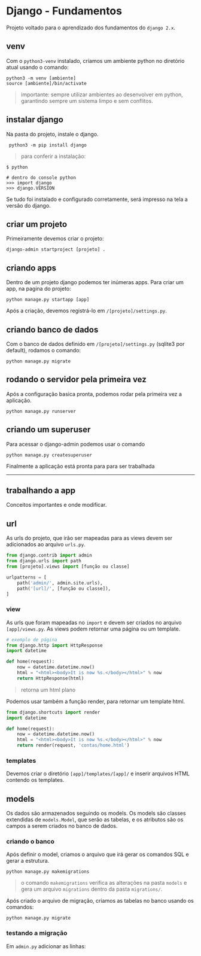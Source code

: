 # Django - Fundamentos

Projeto voltado para o aprendizado dos fundamentos do `django 2.x`.

## venv

Com o `python3-venv` instalado, criamos um ambiente python no diretório atual usando o comando:
```shell script
python3 -m venv [ambiente]
source [ambiente]/bin/activate
```


> importante: sempre utilizar ambientes ao desenvolver em python, garantindo sempre um sistema limpo e sem conflitos. 

## instalar django

Na pasta do projeto, instale o django.

```shell script
 python3 -m pip install django
```

> para conferir a instalação: 
 ```shell script
$ python

# dentro do console python
>>> import django
>>> django.VERSION
```

Se tudo foi instalado e configurado corretamente, será impresso na tela a versão do django.

## criar um projeto

Primeiramente devemos criar o projeto:

```shell script
django-admin startproject [projeto] .
```

## criando apps

Dentro de um projeto django podemos ter inúmeras apps. Para criar um app, na pagina do projeto:

```shell script
python manage.py startapp [app]
```

Após a criação, devemos registrá-lo em `/[projeto]/settings.py`.

## criando banco de dados

Com o banco de dados definido em `/[projeto]/settings.py` (sqlite3 por default), rodamos o comando:

```shell script
python manage.py migrate  
```

## rodando o servidor pela primeira vez

Após a configuração basica pronta, podemos rodar pela primeira vez a aplicação.

```shell script
python manage.py runserver
```

## criando um superuser

Para acessar o django-admin podemos usar o comando

```shell script
python manage.py createsuperuser
```


Finalmente a aplicação está pronta para para ser trabalhada

---

## trabalhando a app

Conceitos importantes e onde modificar.

## url

As urls do projeto, que irão ser mapeadas para as views devem ser adicionados ao arquivo `urls.py`. 

```python
from django.contrib import admin
from django.urls import path
from [projeto].views import [função ou classe]

urlpatterns = [
    path('admin/', admin.site.urls),
    path('[url]/', [função ou classe]),
]
```

### view

As urls que foram mapeadas no `import` e devem ser criados no arquivo `[app]/views.py`. As views podem retornar uma página ou um template. 

```python
# exemplo de página
from django.http import HttpResponse
import datetime

def home(request):
    now = datetime.datetime.now()
    html = "<html><body>It is now %s.</body></html>" % now
    return HttpResponse(html)
```

> retorna um html plano

Podemos usar também a função render, para retornar um template html.

```python
from django.shortcuts import render
import datetime

def home(request):
    now = datetime.datetime.now()
    html = "<html><body>It is now %s.</body></html>" % now
    return render(request, 'contas/home.html')
```

### templates

Devemos criar o diretório `[app]/templates/[app]/` e inserir arquivos HTML contendo os templates.

## models

Os dados são armazenados seguindo os models. Os models são classes extendidas de `models.Model`, que serão as tabelas, e os atributos são os campos a serem criados no banco de dados.

### criando o banco

Após definir o model, criamos o arquivo que irá gerar os comandos SQL e gerar a estrutura.
```shell script
python manage.py makemigrations
```

> o comando `makemigrations` verifica as alterações na pasta `models`  e gera um arquivo `migrations` dentro da pasta `migrations/`.

Após criado o arquivo de migração, criamos as tabelas no banco usando os comandos:
```shell script
python manage.py migrate
```

### testando a migração

Em `admin.py` adicionar as linhas:

```python

```